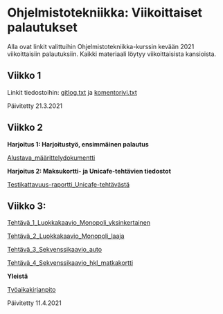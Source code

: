 # Ohjelmistotekniikka: Viikoittaiset palautukset

Alla ovat linkit valittuihin Ohjelmistotekniikka-kurssin kevään 2021 viikoittaisiin palautuksiin. Kaikki materiaali löytyy viikoittaisista kansioista. 

## Viikko 1
Linkit tiedostoihin: 
[gitlog.txt](/viikko1/gitlog.txt) ja 
[komentorivi.txt](/viikko1/komentorivi.txt)

Päivitetty 21.3.2021

## Viikko 2

**Harjoitus 1: Harjoitustyö, ensimmäinen palautus**

[Alustava_määrittelydokumentti](../projekti/dokumentaatio/game_design_doc.md)

**Harjoitus 2: Maksukortti- ja Unicafe-tehtävien tiedostot**

[Testikattavuus-raportti_Unicafe-tehtävästä](/viikko2/unicafe_test_coverage_report.png)

## Viikko 3: 

[Tehtävä_1_Luokkakaavio_Monopoli_yksinkertainen](/viikko3/laskarit_1_luokkakaavio_monopoli.pdf)

[Tehtävä_2_Luokkakaavio_Monopoli_laaja](/viikko3/laskarit_2_luokkakaavio_monopoli_laaja.png)

[Tehtävä_3_Sekvenssikaavio_auto](/viikko3/laskarit_3_sekvenssikaavio_auto.pdf)

[Tehtävä_4_Sekvenssikaavio_hkl_matkakortti](/viikko3/laskarit_4_sekvenssikaavio_hkl_matkakortti.pdf)

**Yleistä**

[Työaikakirjanpito](../tyoaikakirjanpito.pdf)

Päivitetty 11.4.2021
